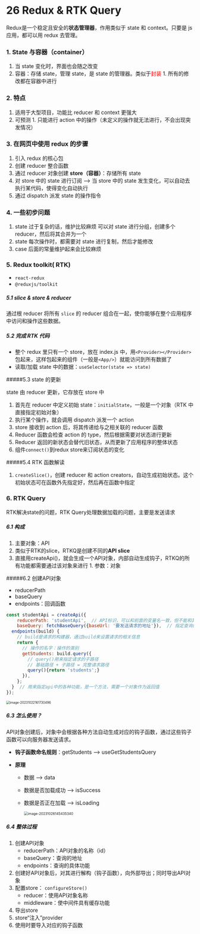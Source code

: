 # 26 Redux & RTK Query

Redux是一个稳定且安全的**状态管理器**，作用类似于 state 和 context。只要是 js 应用，都可以用 redux 去管理。
### 1. State 与容器（container）
  1. 当 state 变化时，界面也会随之改变
  2. 容器：存储 state，管理 state，是 state 的管理器。类似于<font color='red'>封装</font>
    1. 所有的修改都在容器中进行
### 2. 特点
  1. 适用于大型项目，功能比 reducer 和 context 更强大
  2. 可预测
    1. 只能进行 action 中的操作（未定义的操作就无法进行，不会出现突发情况）
### 3. 在网页中使用 redux 的步骤
  1. 引入 redux 的核心包
  2. 创建 reducer 整合函数
  3. 通过 reducer 对象创建 **store（容器）**：存储所有 state
  4. 对 store 中的 state 进行订阅 --> 当 store 中的 state 发生变化，可以自动去执行某代码，使得变化自动执行
  5. 通过 dispatch 派发 state 的操作指令
### 4. 一些初步问题
  1. state 过于复杂的话，维护比较麻烦
    可以对 state 进行分组，创建多个 reducer，然后将其合并为一个
  2. state 每次操作时，都需要对 state 进行复制，然后才能修改
  3. case 后面的常量维护起来会比较麻烦
### 5. Redux toolkit( RTK) 
  - `react-redux`
  - `@reduxjs/toolkit`

##### 5.1 slice & store & reducer

  通过根 reducer 将所有 `slice` 的 reducer 组合在一起，使你能够在整个应用程序中访问和操作这些数据。

##### 5.2 完成 RTK 代码

  - 整个 redux 里只有一个 store，放在 index.js 中，用`<Provider></Provider>`包起来，这样包起来的组件（一般是`<App/>`）就能访问到所有数据了
  - 读取/加载 state 中的数据：`useSelector(state => state)`

#####5.3 state 的更新

state 由 reducer 更新，它存放在 store 中
  1. 首先在 reducer 中定义初始 state：`initialState`，一般是一个对象（RTK 中直接指定初始对象）
  2. 执行某个操作，就会调用 dispatch 派发一个 action
  3. store 接收到 action 后，将其传递给与之相关联的 reducer 函数
  4. Reducer 函数会检查 action 的 type，然后根据需要对状态进行更新
  5. Reducer 返回的新状态会替代旧状态，从而更新了应用程序的整体状态
  6. 组件`connect()`到redux store来订阅状态的变化

#####5.4 RTK 函数解读

  1. `createSlice()`，创建 reducer 和 action creators，自动生成初始状态。这个初始状态可在函数外先指定好，然后再在函数中指定
### 6. RTK Query
RTK解决state的问题，RTK Query处理数据加载的问题，主要是发送请求

##### 6.1 构成

  1. 主要对象：API
  2. 类似于RTK的slice，RTKQ是创建不同的**API slice**
  3. 直接用createApi()，就会生成一个API对象，内部自动生成钩子，RTKQ的所有功能都需要通过该对象来进行
    1. 参数：对象


#####6.2 创建API对象

- reducerPath
- baseQuery
- endpoints：回调函数

````js
const studentApi = createApi({
	reducerPath: 'studentApi',  // API标识，可以和前面的变量名一致，但不能和其他API或reducer重复
	baseQuery: fetchBaseQuery({baseUrl: '要发送请求的地址'}),  // 指定查询的基础信息，发送请求使用的工具
  endpoints(build) {
    // build是请求的构建器，通过build来设置请求的相关信息
    return {
      // 操作的名字：操作的类别
      getStudents: build.query({
        // query()用来指定请求的子路径
        // 基础路径 + 子路径 = 完整请求路径
        query(){return 'students';}
      }),
    };
  }  // 用来指定api中的各种功能，是一个方法，需要一个对象作为返回值
});
````

<img src="/Users/liuqiwei/Library/Application Support/typora-user-images/image-20231022161730496.png" alt="image-20231022161730496" style="zoom:60%;" />

##### 6.3 怎么使用？

API对象创建后，对象中会根据各种方法自动生成对应的钩子函数，通过这些钩子函数可以向服务器发送请求。

- **钩子函数命名规则**：getStudents --> useGetStudentsQuery

- **原理**

  - 数据 --> data

  - 数据是否加载成功 --> isSuccess

  - 数据是否正在加载 --> isLoading

    <img src="/Users/liuqiwei/Library/Application Support/typora-user-images/image-20231026145435340.png" alt="image-20231026145435340" style="zoom:65%;" />

##### 6.4 整体过程

1. 创建API对象
   - reducerPath：API对象的名称（id）
   - baseQuery：查询的地址
   - endpoints：查询的具体功能
2. 创建好API对象后，对其进行解构（钩子函数），向外部导出；同时导出API对象
3. 配置store： `configureStore()`
   - reducer：使用API对象名称
   - middleware：使中间件具有缓存功能
4. 导出store
5. store“注入”provider
6. 使用时要导入对应的钩子函数
